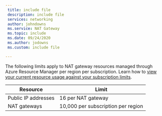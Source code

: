 ```yaml
---
 title: include file
 description: include file
 services: networking
 author: johndowns
 ms.service: NAT Gateway
 ms.topic: include
 ms.date: 09/24/2020
 ms.author: jodowns
 ms.custom: include file

---
```

The following limits apply to NAT gateway resources managed through Azure Resource Manager per region per subscription. Learn how to [view your current resource usage against your subscription limits](/azure/networking/check-usage/against-limits).


| Resource            | Limit              |
|---------------------|--------------------|
| Public IP addresses | 16 per NAT gateway |
| NAT gateways        | 10,000 per subscription per region |
